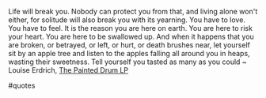 Life will break you. Nobody can protect you from that, and living alone won't either, for solitude will also break you with its yearning. You have to love. You have to feel. It is the reason you are here on earth. You are here to risk your heart. You are here to be swallowed up. And when it happens that you are broken, or betrayed, or left, or hurt, or death brushes near, let yourself sit by an apple tree and listen to the apples falling all around you in heaps, wasting their sweetness. Tell yourself you tasted as many as you could ~ Louise Erdrich, [The Painted Drum LP](https://emea01.safelinks.protection.outlook.com/?url=https%3A%2F%2Flondonwriterssalon.us4.list-manage.com%2Ftrack%2Fclick%3Fu%3D8b047263967451488070a8ad0%26id%3Da63ab3d600%26e%3Dd0baf97615&data=04%7C01%7C%7C5289d0391cf041b8892a08d94db1e4eb%7C84df9e7fe9f640afb435aaaaaaaaaaaa%7C1%7C0%7C637626248705189859%7CUnknown%7CTWFpbGZsb3d8eyJWIjoiMC4wLjAwMDAiLCJQIjoiV2luMzIiLCJBTiI6Ik1haWwiLCJXVCI6Mn0%3D%7C1000&sdata=0VykRTiUwYkAiyaOXDJDTdyMsoydhyvs6%2FUCFVL62No%3D&reserved=0 "Protected by Outlook: https://londonwriterssalon.us4.list-manage.com/track/click?u=8b047263967451488070a8ad0&id=a63ab3d600&e=d0baf97615. Click or tap to follow the link.")

#quotes 